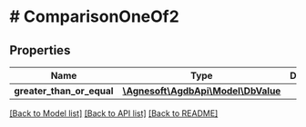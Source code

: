 # # ComparisonOneOf2

## Properties

Name | Type | Description | Notes
------------ | ------------- | ------------- | -------------
**greater_than_or_equal** | [**\Agnesoft\\AgdbApi\Model\DbValue**](DbValue.md) |  |

[[Back to Model list]](../../README.md#models) [[Back to API list]](../../README.md#endpoints) [[Back to README]](../../README.md)
